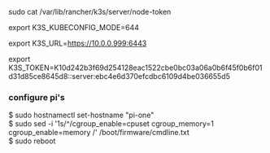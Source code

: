 sudo cat /var/lib/rancher/k3s/server/node-token  

export K3S_KUBECONFIG_MODE=644  

export K3S_URL=https://10.0.0.999:6443  

export K3S_TOKEN=K10d242b3f69d254128eac1522cbe0bc03a06a0b6f45f0b6f01d31d85ce8645d8::server:ebc4e6d370efcdbc6109d4be036655d5  


### configure pi's  

$ sudo hostnamectl set-hostname "pi-one"  
$ sudo sed -i '1s/^/cgroup_enable=cpuset cgroup_memory=1 cgroup_enable=memory /' /boot/firmware/cmdline.txt  
$ sudo reboot  
